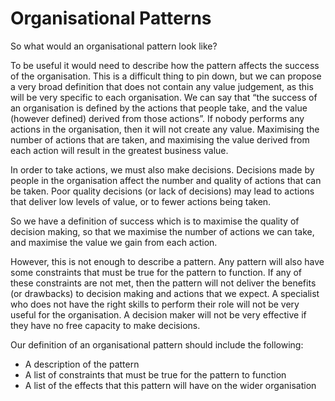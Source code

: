 # Organisational Patterns

So what would an organisational pattern look like?

To be useful it would need to describe how the pattern affects the success of the organisation. This is a difficult
thing to pin down, but we can propose a very broad definition that does not contain any value judgement, as this will be
very specific to each organisation. We can say that “the success of an organisation is defined by the actions that
people take, and the value (however defined) derived from those actions”. If nobody performs any actions in the
organisation, then it will not create any value. Maximising the number of actions that are taken, and maximising the
value derived from each action will result in the greatest business value.

In order to take actions, we must also make decisions. Decisions made by people in the organisation affect the number
and quality of actions that can be taken. Poor quality decisions (or lack of decisions) may lead to actions that deliver
low levels of value, or to fewer actions being taken.

So we have a definition of success which is to maximise the quality of decision making, so that we maximise the number
of actions we can take, and maximise the value we gain from each action.

However, this is not enough to describe a pattern. Any pattern will also have some constraints that must be true for the
pattern to function. If any of these constraints are not met, then the pattern will not deliver the benefits (or
drawbacks) to decision making and actions that we expect. A specialist who does not have the right skills to perform
their role will not be very useful for the organisation. A decision maker will not be very effective if they have no
free capacity to make decisions.

Our definition of an organisational pattern should include the following:
* A description of the pattern
* A list of constraints that must be true for the pattern to function
* A list of the effects that this pattern will have on the wider organisation
